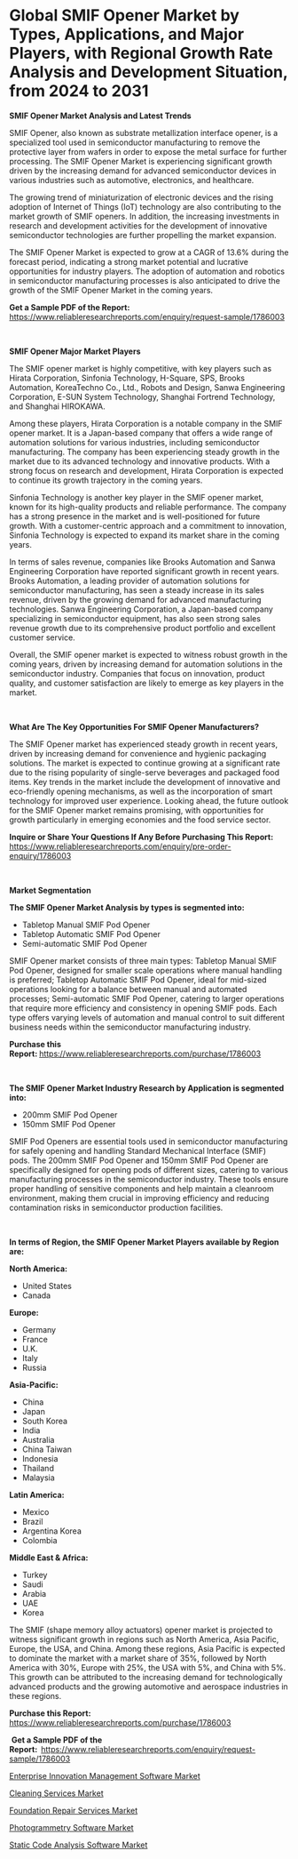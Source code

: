 <p><h1>Global SMIF Opener Market by Types, Applications, and Major Players, with Regional Growth Rate Analysis and Development Situation, from 2024 to 2031</h1></p><p><strong>SMIF Opener Market Analysis and Latest Trends</strong></p>
<p><p>SMIF Opener, also known as substrate metallization interface opener, is a specialized tool used in semiconductor manufacturing to remove the protective layer from wafers in order to expose the metal surface for further processing. The SMIF Opener Market is experiencing significant growth driven by the increasing demand for advanced semiconductor devices in various industries such as automotive, electronics, and healthcare.</p><p>The growing trend of miniaturization of electronic devices and the rising adoption of Internet of Things (IoT) technology are also contributing to the market growth of SMIF openers. In addition, the increasing investments in research and development activities for the development of innovative semiconductor technologies are further propelling the market expansion.</p><p>The SMIF Opener Market is expected to grow at a CAGR of 13.6% during the forecast period, indicating a strong market potential and lucrative opportunities for industry players. The adoption of automation and robotics in semiconductor manufacturing processes is also anticipated to drive the growth of the SMIF Opener Market in the coming years.</p></p>
<p><strong>Get a Sample PDF of the Report:&nbsp;</strong> <a href="https://www.reliableresearchreports.com/enquiry/request-sample/1786003">https://www.reliableresearchreports.com/enquiry/request-sample/1786003</a></p>
<p>&nbsp;</p>
<p><strong>SMIF Opener Major Market Players</strong></p>
<p><p>The SMIF opener market is highly competitive, with key players such as Hirata Corporation, Sinfonia Technology, H-Square, SPS, Brooks Automation, KoreaTechno Co., Ltd., Robots and Design, Sanwa Engineering Corporation, E-SUN System Technology, Shanghai Fortrend Technology, and Shanghai HIROKAWA.</p><p>Among these players, Hirata Corporation is a notable company in the SMIF opener market. It is a Japan-based company that offers a wide range of automation solutions for various industries, including semiconductor manufacturing. The company has been experiencing steady growth in the market due to its advanced technology and innovative products. With a strong focus on research and development, Hirata Corporation is expected to continue its growth trajectory in the coming years.</p><p>Sinfonia Technology is another key player in the SMIF opener market, known for its high-quality products and reliable performance. The company has a strong presence in the market and is well-positioned for future growth. With a customer-centric approach and a commitment to innovation, Sinfonia Technology is expected to expand its market share in the coming years.</p><p>In terms of sales revenue, companies like Brooks Automation and Sanwa Engineering Corporation have reported significant growth in recent years. Brooks Automation, a leading provider of automation solutions for semiconductor manufacturing, has seen a steady increase in its sales revenue, driven by the growing demand for advanced manufacturing technologies. Sanwa Engineering Corporation, a Japan-based company specializing in semiconductor equipment, has also seen strong sales revenue growth due to its comprehensive product portfolio and excellent customer service.</p><p>Overall, the SMIF opener market is expected to witness robust growth in the coming years, driven by increasing demand for automation solutions in the semiconductor industry. Companies that focus on innovation, product quality, and customer satisfaction are likely to emerge as key players in the market.</p></p>
<p>&nbsp;</p>
<p><strong>What Are The Key Opportunities For SMIF Opener Manufacturers?</strong></p>
<p><p>The SMIF Opener market has experienced steady growth in recent years, driven by increasing demand for convenience and hygienic packaging solutions. The market is expected to continue growing at a significant rate due to the rising popularity of single-serve beverages and packaged food items. Key trends in the market include the development of innovative and eco-friendly opening mechanisms, as well as the incorporation of smart technology for improved user experience. Looking ahead, the future outlook for the SMIF Opener market remains promising, with opportunities for growth particularly in emerging economies and the food service sector.</p></p>
<p><strong>Inquire or Share Your Questions If Any Before Purchasing This Report:</strong> <a href="https://www.reliableresearchreports.com/enquiry/pre-order-enquiry/1786003">https://www.reliableresearchreports.com/enquiry/pre-order-enquiry/1786003</a></p>
<p>&nbsp;</p>
<p><strong>Market Segmentation</strong></p>
<p><strong>The SMIF Opener Market Analysis by types is segmented into:</strong></p>
<p><ul><li>Tabletop Manual SMIF Pod Opener</li><li>Tabletop Automatic SMIF Pod Opener</li><li>Semi-automatic SMIF Pod Opener</li></ul></p>
<p><p>SMIF Opener market consists of three main types: Tabletop Manual SMIF Pod Opener, designed for smaller scale operations where manual handling is preferred; Tabletop Automatic SMIF Pod Opener, ideal for mid-sized operations looking for a balance between manual and automated processes; Semi-automatic SMIF Pod Opener, catering to larger operations that require more efficiency and consistency in opening SMIF pods. Each type offers varying levels of automation and manual control to suit different business needs within the semiconductor manufacturing industry.</p></p>
<p><strong>Purchase this Report:&nbsp;</strong><a href="https://www.reliableresearchreports.com/purchase/1786003">https://www.reliableresearchreports.com/purchase/1786003</a></p>
<p>&nbsp;</p>
<p><strong>The SMIF Opener Market Industry Research by Application is segmented into:</strong></p>
<p><ul><li>200mm SMIF Pod Opener</li><li>150mm SMIF Pod Opener</li></ul></p>
<p><p>SMIF Pod Openers are essential tools used in semiconductor manufacturing for safely opening and handling Standard Mechanical Interface (SMIF) pods. The 200mm SMIF Pod Opener and 150mm SMIF Pod Opener are specifically designed for opening pods of different sizes, catering to various manufacturing processes in the semiconductor industry. These tools ensure proper handling of sensitive components and help maintain a cleanroom environment, making them crucial in improving efficiency and reducing contamination risks in semiconductor production facilities.</p></p>
<p>&nbsp;</p>
<p><strong>In terms of Region, the SMIF Opener Market Players available by Region are:</strong></p>
<p>
    <p> <strong> North America: </strong>
        <ul>
            <li>United States</li>
            <li>Canada</li>
        </ul>
        </p> 
    <p> <strong> Europe: </strong>
        <ul>
            <li>Germany</li>
            <li>France</li>
            <li>U.K.</li>
            <li>Italy</li>
            <li>Russia</li>
        </ul>
        </p> 
    <p> <strong> Asia-Pacific: </strong>
        <ul>
            <li>China</li>
            <li>Japan</li>
            <li>South Korea</li>
            <li>India</li>
            <li>Australia</li>
            <li>China Taiwan</li>
            <li>Indonesia</li>
            <li>Thailand</li>
            <li>Malaysia</li>
        </ul>
        </p> 
    <p> <strong> Latin America: </strong>
        <ul>
            <li>Mexico</li>
            <li>Brazil</li>
            <li>Argentina Korea</li>
            <li>Colombia</li>
        </ul>
        </p> 
    <p> <strong> Middle East & Africa: </strong>
        <ul>
            <li>Turkey</li>
            <li>Saudi</li>
            <li>Arabia</li>
            <li>UAE</li>
            <li>Korea</li>
        </ul>
    </p>
    </p>
<p><p>The SMIF (shape memory alloy actuators) opener market is projected to witness significant growth in regions such as North America, Asia Pacific, Europe, the USA, and China. Among these regions, Asia Pacific is expected to dominate the market with a market share of 35%, followed by North America with 30%, Europe with 25%, the USA with 5%, and China with 5%. This growth can be attributed to the increasing demand for technologically advanced products and the growing automotive and aerospace industries in these regions.</p></p>
<p><strong>Purchase this Report: </strong><a href="https://www.reliableresearchreports.com/purchase/1786003">https://www.reliableresearchreports.com/purchase/1786003</a></p>
<p>&nbsp;<strong>Get a Sample PDF of the Report:&nbsp;&nbsp;</strong><a href="https://www.reliableresearchreports.com/enquiry/request-sample/1786003">https://www.reliableresearchreports.com/enquiry/request-sample/1786003</a></p>
<p><strong></strong></p>
<p><p><a href="https://medium.com/@boristurner9889/enterprise-innovation-management-software-nbsp-market-focuses-on-market-share-size-and-projected-646ef5bd7e94">Enterprise Innovation Management Software Market</a></p><p><a href="https://medium.com/@boristurner9889/cleaning-services-market-size-cagr-trends-2024-2030-9e8cadb35457">Cleaning Services Market</a></p><p><a href="https://medium.com/@thomasking867/foundation-repair-services-market-insights-into-market-cagr-market-trends-and-growth-strategies-39ab497e328f">Foundation Repair Services Market</a></p><p><a href="https://medium.com/@boristurner9889/decoding-photogrammetry-software-market-metrics-market-share-trends-and-growth-patterns-091a88ffb23b">Photogrammetry Software Market</a></p><p><a href="https://medium.com/@boristurner9889/static-code-analysis-software-nbsp-market-focuses-on-market-share-size-and-projected-forecast-till-53c7942833b9">Static Code Analysis Software Market</a></p></p>